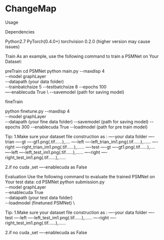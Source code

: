 # ChangeMap

Usage

Dependencies

Python2.7
PyTorch(0.4.0+)
torchvision 0.2.0 (higher version may cause issues)



Train
As an example, use the following command to train a PSMNet on Your Dataset:

preTrain
cd PSMNet
python main.py --maxdisp 4 \
               --model graphLayer \
               --datapath (your data folder)\
               --trainbatchsize 5
               --testbatchsize 8
               --epochs 100 \
               —-enablecuda True \ 
               --savemodel (path for saving model)
               
fineTrain

python finetune.py --maxdisp 4 \
              --model graphLayer \
              --datapath (your fine data folder)
             --savemodel (path for saving model)
             --epochs 300
             --enablecuda True 
             --loadmodel (path for pre train model)


Tip:
1.Make sure your dataset file construction as :
  —-your data folder
     —-trian
        —-gt
            —-gt1.png(.tif……),….
        —-left
            —-left_trian_im1.png(.tif……),……
        —-right
            —-right_trian_im1.png(.tif……),……
      —-test
        —-gt
           —-gt1.png(.tif……),….
        —-left
            —-left_test_im1.png(.tif……),……
        —-right
            —-right_test_im1.png(.tif……),……

2.if no cuda ,set —-enablecuda as False

Evaluation
Use the following command to evaluate the trained PSMNet on Your test data:
cd PSMNet
python submission.py  
                     --model graphLayer \
                     --enablecuda True \
                     --datapath (your test data folder) \
                     --loadmodel (finetuned PSMNet) \


Tip:
1.Make sure your dataset file construction as :
  —-your data folder
      —-test
        —-left
          —-left_test_im1.png(.tif……),……
        —-right
          —-right_test_im1.png(.tif……),……

 2.if no cuda ,set —-enablecuda as False

